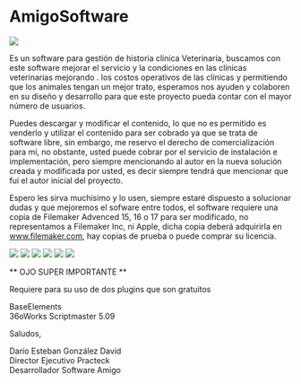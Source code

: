 # AmigoSoftware


<img src="http://www.practeck.co/amigo/amigoinicio.jpg" >



Es un software para gestión de historia clínica Veterinaria, buscamos con este software mejorar el servicio y la condiciones en las clínicas veterinarias mejorando . los costos operativos de las clínicas y permitiendo que los animales tengan un mejor trato, esperamos nos ayuden y colaboren en su diseño y desarrollo para que este proyecto pueda contar con el mayor número de usuarios. 

Puedes descargar y modificar el contenido, lo que no es permitido es venderlo y utilizar el contenido para ser cobrado ya que se trata de software libre, sin embargo, me reservo el derecho de comercialización para mí, no obstante, usted puede cobrar por el servicio de instalación e implementación, pero siempre mencionando al autor en la nueva solución creada y modificada por usted, es decir siempre tendrá que mencionar que fui el autor inicial del proyecto. 

Espero les sirva muchisimo y lo usen, siempre estaré dispuesto a solucionar dudas y que mejoremos el sofware entre todos, el software requiere una copia de Filemaker Advenced 15, 16 o 17 para ser modificado, no representamos a Filemaker Inc, ni Apple, dicha copia deberá adquirirla en www.filemaker.com, hay copias de prueba o puede comprar su licencia. 


<img src="http://www.practeck.co/amigo/amigo1.jpg" >
<img src="http://www.practeck.co/amigo/amigo2.jpg" >
<img src="http://www.practeck.co/amigo/amigo3.jpg" >
<img src="http://www.practeck.co/amigo/amigo4.jpg" >
<img src="http://www.practeck.co/amigo/amigo5.jpg" >
<img src="http://www.practeck.co/amigo/amigo6.jpg" >






** OJO SUPER IMPORTANTE ** 

Requiere para su uso de dos plugins que son gratuitos 

BaseElements </br>
36oWorks Scriptmaster 5.09

Saludos,



Darío Esteban González David </br>
Director Ejecutivo Practeck </br>
Desarrollador Software Amigo
